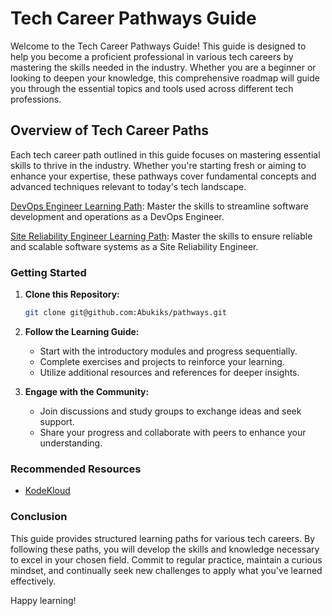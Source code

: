 # Tech Career Pathways Guide

Welcome to the Tech Career Pathways Guide! This guide is designed to help you become a proficient professional in various tech careers by mastering the skills needed in the industry. Whether you are a beginner or looking to deepen your knowledge, this comprehensive roadmap will guide you through the essential topics and tools used across different tech professions.

## Overview of Tech Career Paths

Each tech career path outlined in this guide focuses on mastering essential skills to thrive in the industry. Whether you're starting fresh or aiming to enhance your expertise, these pathways cover fundamental concepts and advanced techniques relevant to today's tech landscape.

[DevOps Engineer Learning Path](https://github.com/Abukiks/pathways/tree/master/devops-engineer): Master the skills to streamline software development and operations as a DevOps Engineer.

[Site Reliability Engineer Learning Path](https://github.com/Abukiks/pathways/tree/master/site-reliability-engineer): Master the skills to ensure reliable and scalable software systems as a Site Reliability Engineer.

### Getting Started

1. **Clone this Repository:**
   ```bash
   git clone git@github.com:Abukiks/pathways.git
   ```

2. **Follow the Learning Guide:**
   - Start with the introductory modules and progress sequentially.
   - Complete exercises and projects to reinforce your learning.
   - Utilize additional resources and references for deeper insights.

3. **Engage with the Community:**
   - Join discussions and study groups to exchange ideas and seek support.
   - Share your progress and collaborate with peers to enhance your understanding.

### Recommended Resources
- [KodeKloud](https://kodekloud.com/learning-paths/)

### Conclusion
This guide provides structured learning paths for various tech careers. By following these paths, you will develop the skills and knowledge necessary to excel in your chosen field. Commit to regular practice, maintain a curious mindset, and continually seek new challenges to apply what you've learned effectively.

Happy learning!